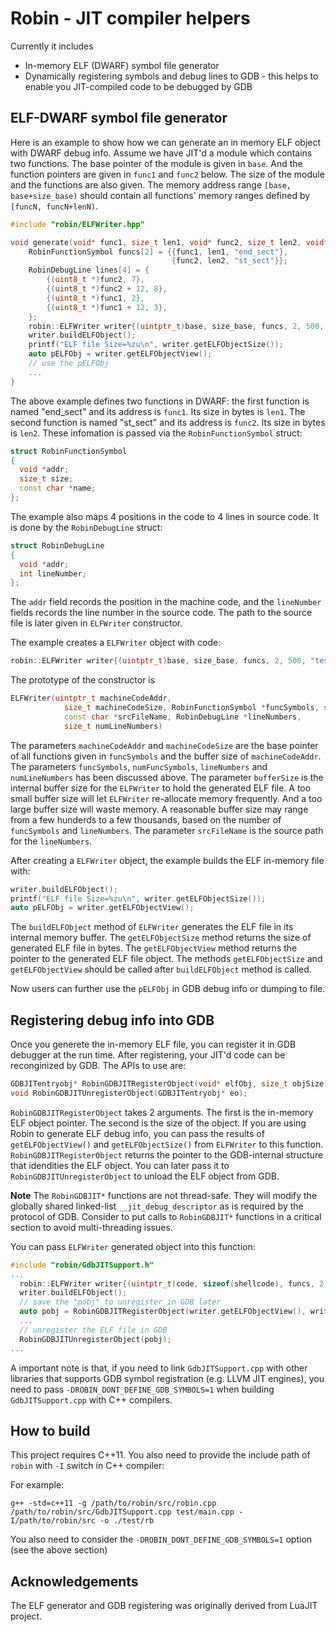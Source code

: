 # Robin - JIT compiler helpers

Currently it includes
 * In-memory ELF (DWARF) symbol file generator
 * Dynamically registering symbols and debug lines to GDB - this helps to enable you JIT-compiled code to be debugged by GDB

## ELF-DWARF symbol file generator

Here is an example to show how we can generate an in memory ELF object with DWARF debug info. Assume we have JIT'd a module which contains two functions. The base pointer of the module is given in `base`. And the function pointers are given in `func1` and `func2` below. The size of the module and the functions are also given. The memory address range `[base, base+size_base)` should contain all functions' memory ranges defined by `[funcN, funcN+lenN)`.

```c++
#include "robin/ELFWriter.hpp"

void generate(void* func1, size_t len1, void* func2, size_t len2, void* base, void* size_base) {
    RobinFunctionSymbol funcs[2] = {{func1, len1, "end_sect"},
                                    {func2, len2, "st_sect"}};
    RobinDebugLine lines[4] = {
        {(uint8_t *)func2, 7},
        {(uint8_t *)func2 + 12, 8},
        {(uint8_t *)func1, 2},
        {(uint8_t *)func1 + 12, 3},
    };
    robin::ELFWriter writer{(uintptr_t)base, size_base, funcs, 2, 500, "test/example_src.c", lines, 4};
    writer.buildELFObject();
    printf("ELF file Size=%zu\n", writer.getELFObjectSize());
    auto pELFObj = writer.getELFObjectView();
    // use the pELFObj
    ...
}
```

The above example defines two functions in DWARF: the first function is named "end_sect" and its address is `func1`. Its size in bytes is `len1`. The second function is named "st_sect" and its address is `func2`. Its size in bytes is `len2`. These infomation is passed via the `RobinFunctionSymbol` struct:

```c++
struct RobinFunctionSymbol
{
  void *addr;
  size_t size;
  const char *name;
};
```

The example also maps 4 positions in the code to 4 lines in source code. It is done by the `RobinDebugLine` struct:

```c++
struct RobinDebugLine
{
  void *addr;
  int lineNumber;
};
```

The `addr` field records the position in the machine code, and the `lineNumber` fields records the line number in the source code. The path to the source file is later given in `ELFWriter` constructor.

The example creates a `ELFWriter` object with code:

```c++
robin::ELFWriter writer{(uintptr_t)base, size_base, funcs, 2, 500, "test/example_src.c", lines, 4};
```

The prototype of the constructor is

```c++
ELFWriter(uintptr_t machineCodeAddr,
            size_t machineCodeSize, RobinFunctionSymbol *funcSymbols, size_t numFuncSymbols, size_t bufferSize,
            const char *srcFileName, RobinDebugLine *lineNumbers,
            size_t numLineNumbers)
```

The parameters `machineCodeAddr` and `machineCodeSize` are the base pointer of all functions given in `funcSymbols` and the buffer size of `machineCodeAddr`. The parameters `funcSymbols`, `numFuncSymbols`, `lineNumbers` and `numLineNumbers` has been discussed above. The parameter `bufferSize` is the internal buffer size for the `ELFWriter` to hold the generated ELF file. A too small buffer size will let `ELFWriter` re-allocate memory frequently. And a too large buffer size will waste memory. A reasonable buffer size may range from a few hunderds to a few thousands, based on the number of `funcSymbols` and `lineNumbers`. The parameter `srcFileName` is the source path for the `lineNumbers`.

After creating a `ELFWriter` object, the example builds the ELF in-memory file with:

```c++
writer.buildELFObject();
printf("ELF file Size=%zu\n", writer.getELFObjectSize());
auto pELFObj = writer.getELFObjectView();
```

The `buildELFObject` method of `ELFWriter` generates the ELF file in its internal memory buffer. The `getELFObjectSize` method returns the size of generated ELF file in bytes. The `getELFObjectView` method returns the pointer to the generated ELF file object. The methods `getELFObjectSize` and `getELFObjectView` should be called after `buildELFObject` method is called. 

Now users can further use the `pELFObj` in GDB debug info or dumping to file.

## Registering debug info into GDB

Once you generete the in-memory ELF file, you can register it in GDB debugger at the run time. After registering, your JIT'd code can be reconginized by GDB. The APIs to use are:

```c++
GDBJITentryobj* RobinGDBJITRegisterObject(void* elfObj, size_t objSize);
void RobinGDBJITUnregisterObject(GDBJITentryobj* eo);
```

`RobinGDBJITRegisterObject` takes 2 arguments. The first is the in-memory ELF object pointer. The second is the size of the object. If you are using Robin to generate ELF debug info, you can pass the results of `getELFObjectView()` and `getELFObjectSize()` from `ELFWriter` to this function. `RobinGDBJITRegisterObject` returns the pointer to the GDB-internal structure that idendities the ELF object. You can later pass it to `RobinGDBJITUnregisterObject` to unload the ELF object from GDB.

**Note** The `RobinGDBJIT*` functions are not thread-safe. They will modify the globally shared linked-list `__jit_debug_descriptor` as is required by the protocol of GDB. Consider to put calls to `RobinGDBJIT*` functions in a critical section to avoid multi-threading issues.

You can pass `ELFWriter` generated object into this function:

```c++
#include "robin/GdbJITSupport.h"
...
  robin::ELFWriter writer{(uintptr_t)code, sizeof(shellcode), funcs, 2, 500, "test/example_src.c", lines, 4};
  writer.buildELFObject();
  // save the "pobj" to unregister in GDB later
  auto pobj = RobinGDBJITRegisterObject(writer.getELFObjectView(), writer.getELFObjectSize());
  ...
  // unregister the ELF file in GDB
  RobinGDBJITUnregisterObject(pobj);
...
```

A important note is that, if you need to link `GdbJITSupport.cpp` with other libraries that supports GDB symbol registration (e.g. LLVM JIT engines), you need to pass `-DROBIN_DONT_DEFINE_GDB_SYMBOLS=1` when building `GdbJITSupport.cpp` with C++ compilers.

## How to build

This project requires C++11. You also need to provide the include path of `robin` with `-I` switch in C++ compiler:

For example:

```
g++ -std=c++11 -g /path/to/robin/src/robin.cpp /path/to/robin/src/GdbJITSupport.cpp test/main.cpp -I/path/to/robin/src -o ./test/rb
```

You also need to consider the `-DROBIN_DONT_DEFINE_GDB_SYMBOLS=1` option (see the above section)

## Acknowledgements

The ELF generator and GDB registering was originally derived from LuaJIT project.
